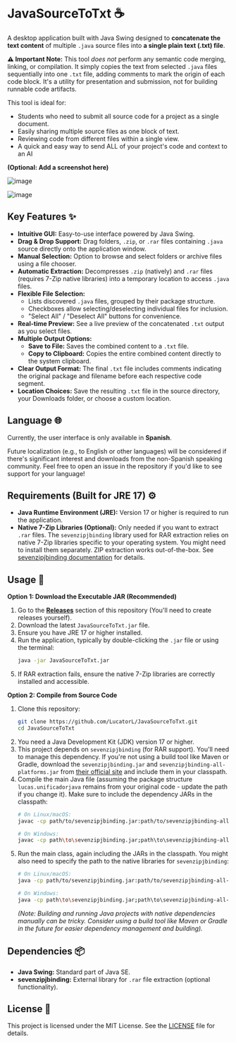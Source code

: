# JavaSourceToTxt ☕

A desktop application built with Java Swing designed to **concatenate the text content** of multiple `.java` source files into **a single plain text (.txt) file**.

**⚠️ Important Note:** This tool *does not* perform any semantic code merging, linking, or compilation. It simply copies the text from selected `.java` files sequentially into one `.txt` file, adding comments to mark the origin of each code block. It's a utility for presentation and submission, not for building runnable code artifacts.

This tool is ideal for:
*   Students who need to submit all source code for a project as a single document.
*   Easily sharing multiple source files as one block of text.
*   Reviewing code from different files within a single view.
*   A quick and easy way to send ALL of your project's code and context to an AI

**(Optional: Add a screenshot here)**

![image](https://github.com/user-attachments/assets/b63e7733-38f1-46b6-a517-2ec79ff9fa0b)

![image](https://github.com/user-attachments/assets/7d40df85-2a6c-4f65-9e4f-31b5061c8339)


## Key Features ✨

*   **Intuitive GUI:** Easy-to-use interface powered by Java Swing.
*   **Drag & Drop Support:** Drag folders, `.zip`, or `.rar` files containing `.java` source directly onto the application window.
*   **Manual Selection:** Option to browse and select folders or archive files using a file chooser.
*   **Automatic Extraction:** Decompresses `.zip` (natively) and `.rar` files (requires 7-Zip native libraries) into a temporary location to access `.java` files.
*   **Flexible File Selection:**
    *   Lists discovered `.java` files, grouped by their package structure.
    *   Checkboxes allow selecting/deselecting individual files for inclusion.
    *   "Select All" / "Deselect All" buttons for convenience.
*   **Real-time Preview:** See a live preview of the concatenated `.txt` output as you select files.
*   **Multiple Output Options:**
    *   **Save to File:** Saves the combined content to a `.txt` file.
    *   **Copy to Clipboard:** Copies the entire combined content directly to the system clipboard.
*   **Clear Output Format:** The final `.txt` file includes comments indicating the original package and filename before each respective code segment.
*   **Location Choices:** Save the resulting `.txt` file in the source directory, your Downloads folder, or choose a custom location.

## Language 🌐

Currently, the user interface is only available in **Spanish**.

Future localization (e.g., to English or other languages) will be considered if there's significant interest and downloads from the non-Spanish speaking community. Feel free to open an issue in the repository if you'd like to see support for your language!

## Requirements (Built for JRE 17) ⚙️

*   **Java Runtime Environment (JRE):** Version 17 or higher is required to run the application.
*   **Native 7-Zip Libraries (Optional):** Only needed if you want to extract `.rar` files. The `sevenzipjbinding` library used for RAR extraction relies on native 7-Zip libraries specific to your operating system. You might need to install them separately. ZIP extraction works out-of-the-box. See [sevenzipjbinding documentation](https://sevenzipjbinding.sourceforge.net/installation.html) for details.

## Usage 🚀

**Option 1: Download the Executable JAR (Recommended)**

1.  Go to the [**Releases**](https://github.com/LucatorL/JavaSourceToTxt/releases) section of this repository (You'll need to create releases yourself).
2.  Download the latest `JavaSourceToTxt.jar` file.
3.  Ensure you have JRE 17 or higher installed.
4.  Run the application, typically by double-clicking the `.jar` file or using the terminal:
    ```bash
    java -jar JavaSourceToTxt.jar
    ```
5.  If RAR extraction fails, ensure the native 7-Zip libraries are correctly installed and accessible.

**Option 2: Compile from Source Code**

1.  Clone this repository:
    ```bash
    git clone https://github.com/LucatorL/JavaSourceToTxt.git
    cd JavaSourceToTxt
    ```
2.  You need a Java Development Kit (JDK) version 17 or higher.
3.  This project depends on `sevenzipjbinding` (for RAR support). You'll need to manage this dependency. If you're not using a build tool like Maven or Gradle, download the `sevenzipjbinding.jar` and `sevenzipjbinding-all-platforms.jar` from [their official site](https://sevenzipjbinding.sourceforge.net/download.html) and include them in your classpath.
4.  Compile the main Java file (assuming the package structure `lucas.unificadorjava` remains from your original code - update the path if you change it). Make sure to include the dependency JARs in the classpath:
    ```bash
    # On Linux/macOS:
    javac -cp path/to/sevenzipjbinding.jar:path/to/sevenzipjbinding-all-platforms.jar:. lucas/unificadorjava/UnificadorJava.java

    # On Windows:
    javac -cp path\to\sevenzipjbinding.jar;path\to\sevenzipjbinding-all-platforms.jar;. lucas\unificadorjava\UnificadorJava.java
    ```
5.  Run the main class, again including the JARs in the classpath. You might also need to specify the path to the native libraries for `sevenzipjbinding`:
    ```bash
    # On Linux/macOS:
    java -cp path/to/sevenzipjbinding.jar:path/to/sevenzipjbinding-all-platforms.jar:. -Djava.library.path=path/to/native/libs lucas.unificadorjava.UnificadorJava

    # On Windows:
    java -cp path\to\sevenzipjbinding.jar;path\to\sevenzipjbinding-all-platforms.jar;. -Djava.library.path=path\to\native\libs lucas.unificadorjava.UnificadorJava
    ```
    *(Note: Building and running Java projects with native dependencies manually can be tricky. Consider using a build tool like Maven or Gradle in the future for easier dependency management and building).*

## Dependencies 📦

*   **Java Swing:** Standard part of Java SE.
*   **sevenzipjbinding:** External library for `.rar` file extraction (optional functionality).

## License 📄
This project is licensed under the MIT License. See the [LICENSE](LICENSE) file for details.
